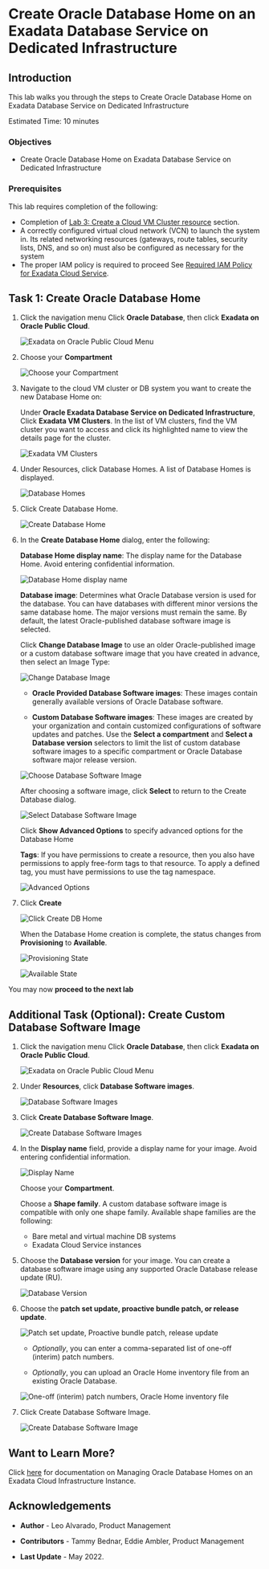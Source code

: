 
<!-- Updated April 5, 2022 -->

# Create Oracle Database Home on an Exadata Database Service on Dedicated Infrastructure


## Introduction

This lab walks you through the steps to Create Oracle Database Home on Exadata Database Service on Dedicated Infrastructure


Estimated Time: 10 minutes



### Objectives

-   Create Oracle Database Home on Exadata Database Service on Dedicated Infrastructure


### Prerequisites

This lab requires completion of the following:

* Completion of [Lab 3: Create a Cloud VM Cluster resource](?lab=lab3-create-cloud-vmcluster) section.
* A correctly configured virtual cloud network (VCN) to launch the system in. Its related networking resources (gateways, route tables, security lists, DNS, and so on) must also be configured as necessary for the system
* The proper IAM policy is required to proceed See [Required IAM Policy for Exadata Cloud Service](https://docs.oracle.com/en-us/iaas/exadatacloud/exacs/preparing-for-ecc-deployment.html#GUID-EA03F7BC-7D8E-4177-AFF4-615F71C390CD).





## Task 1: Create Oracle Database Home


1.  Click the navigation menu Click **Oracle Database**, then click **Exadata on Oracle Public Cloud**.

    ![Exadata on Oracle Public Cloud Menu](./images/exadb-d-menu.png " ")

2.  Choose your **Compartment**

    ![Choose your Compartment](./images/choose-compartment.png " ")


3.  Navigate to the cloud VM cluster or DB system you want to create the new Database Home on:

    Under **Oracle Exadata Database Service on Dedicated Infrastructure**, Click **Exadata VM Clusters**. In the list of VM clusters, find the VM cluster you want to access and click its highlighted name to view the details page for the cluster.

    ![Exadata VM Clusters](./images/exavmclusters.png " ")

4.  Under Resources, click Database Homes. A list of Database Homes is displayed.

    ![Database Homes](./images/dbhomelist.png " ")

5.  Click Create Database Home.

    ![Create Database Home](./images/create-dbhome.png " ")

6.  In the **Create Database Home** dialog, enter the following:

    **Database Home display name**: The display name for the Database Home. Avoid entering confidential information.

    ![Database Home display name](./images/dbhome-display-name.png " ")

    **Database image**: Determines what Oracle Database version is used for the database. You can have databases with different minor versions the same database home. The major versions must remain the same. By default, the latest Oracle-published database software image is selected.

    Click **Change Database Image** to use an older Oracle-published image or a custom database software image that you have created in advance, then select an Image Type:

    ![Change Database Image](./images/change-db-image.png " ")

    * **Oracle Provided Database Software images**: These images contain generally available versions of Oracle Database software.

    * **Custom Database Software images**: These images are created by your organization and contain customized configurations of software updates and patches. Use the **Select a compartment** and **Select a Database version** selectors to limit the list of custom database software images to a specific compartment or Oracle Database software major release version.

    ![Choose Database Software Image](./images/choose-db-software-image.png " ")

       After choosing a software image, click **Select** to return to the Create Database dialog.

    ![Select Database Software Image](./images/select-db-software-image.png " ")

    Click **Show Advanced Options** to specify advanced options for the Database Home

       **Tags**: If you have permissions to create a resource, then you also have permissions to apply free-form tags to that resource. To apply a defined tag, you must have permissions to use the tag namespace.

       ![Advanced Options](./images/advanced-options.png " ")

7. Click **Create**

   ![Click Create DB Home](./images/click-create-dbhome.png " ")


   When the Database Home creation is complete, the status changes from **Provisioning** to **Available**.

   ![Provisioning State](./images/provisioning-state.png " ")

   ![Available State](./images/available-state.png " ")


You may now **proceed to the next lab**

## Additional Task (Optional): Create Custom Database Software Image


1.  Click the navigation menu Click **Oracle Database**, then click **Exadata on Oracle Public Cloud**.

    ![Exadata on Oracle Public Cloud Menu](./images/exadb-d-menu.png " ")

2.  Under **Resources**, click **Database Software images**.

    ![Database Software Images](./images/db-software-images.png " ")

3.  Click **Create Database Software Image**.

    ![Create Database Software Images](./images/create-db-sw-images.png " ")

4.  In the **Display name** field, provide a display name for your image. Avoid entering confidential information.

    ![Display Name](./images/db-sw-image-display-name.png " ")

    Choose your **Compartment**.

    Choose a **Shape family**. A custom database software image is compatible with only one shape family. Available shape families are
    the following:

       * Bare metal and virtual machine DB systems
       * Exadata Cloud Service instances

5.  Choose the **Database version** for your image. You can create a database software image using any supported Oracle Database release
    update (RU).

    ![Database Version](./images/dbversion.png " ")

6.  Choose the **patch set update, proactive bundle patch, or release update**.

    ![Patch set update, Proactive bundle patch, release update](./images/psu.png " ")

       * *Optionally*, you can enter a comma-separated list of one-off (interim) patch numbers.

       * *Optionally*, you can upload an Oracle Home inventory file from an existing Oracle Database.

    ![One-off (interim) patch numbers, Oracle Home inventory file](./images/interim-one-off-patch.png " ")

7.  Click Create Database Software Image.

    ![Create Database Software Image](./images/create-dbsw-image.png " ")


## Want to Learn More?

Click [here](https://docs.oracle.com/en-us/iaas/exadatacloud/exacs/ecs-manage-dbhomes.html) for documentation on Managing Oracle Database Homes on an Exadata Cloud Infrastructure Instance.


## Acknowledgements

* **Author** - Leo Alvarado, Product Management

* **Contributors** - Tammy Bednar, Eddie Ambler, Product Management

* **Last Update** - May 2022.
